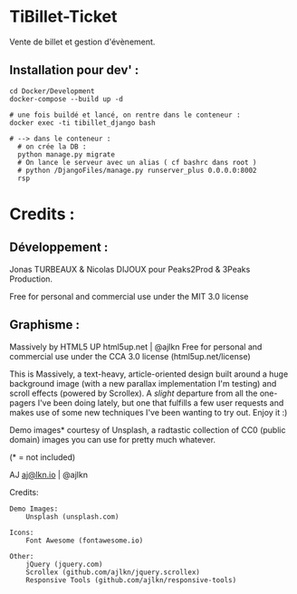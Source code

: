 # TiBillet-Ticket
Vente de billet et gestion d'évènement.

## Installation pour dev' :

```shell
cd Docker/Development
docker-compose --build up -d

# une fois buildé et lancé, on rentre dans le conteneur :
docker exec -ti tibillet_django bash

# --> dans le conteneur :
  # on crée la DB :
  python manage.py migrate
  # On lance le serveur avec un alias ( cf bashrc dans root )  
  # python /DjangoFiles/manage.py runserver_plus 0.0.0.0:8002
  rsp 
```

# Credits :

## Développement :

Jonas TURBEAUX & Nicolas DIJOUX
pour Peaks2Prod & 3Peaks Production.

Free for personal and commercial use under the MIT 3.0 license

## Graphisme : 

Massively by HTML5 UP
html5up.net | @ajlkn
Free for personal and commercial use under the CCA 3.0 license (html5up.net/license)


This is Massively, a text-heavy, article-oriented design built around a huge background
image (with a new parallax implementation I'm testing) and scroll effects (powered by
Scrollex). A *slight* departure from all the one-pagers I've been doing lately, but one
that fulfills a few user requests and makes use of some new techniques I've been wanting
to try out. Enjoy it :)

Demo images* courtesy of Unsplash, a radtastic collection of CC0 (public domain) images
you can use for pretty much whatever.

(* = not included)

AJ
aj@lkn.io | @ajlkn


Credits:

	Demo Images:
		Unsplash (unsplash.com)

	Icons:
		Font Awesome (fontawesome.io)

	Other:
		jQuery (jquery.com)
		Scrollex (github.com/ajlkn/jquery.scrollex)
		Responsive Tools (github.com/ajlkn/responsive-tools)